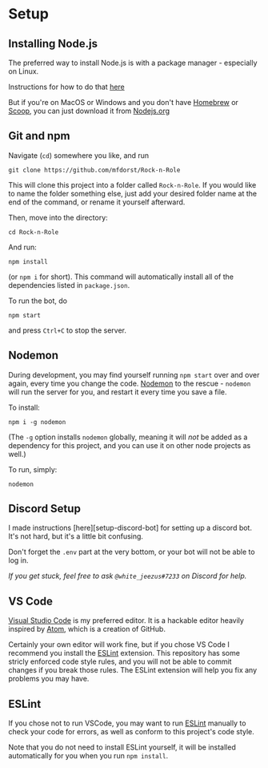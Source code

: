 # Setup

## Installing Node.js

The preferred way to install Node.js is with a package manager - especially on Linux.

Instructions for how to do that [here][node-pac-man]

But if you're on MacOS or Windows and you don't have [Homebrew] or [Scoop],
you can just download it from [Nodejs.org]

## Git and npm

Navigate (`cd`) somewhere you like, and run

```
git clone https://github.com/mfdorst/Rock-n-Role
```

This will clone this project into a folder called `Rock-n-Role`. If you would like to name the folder something else, just add your desired folder name at the end of the command, or rename it yourself afterward.

Then, move into the directory:

```
cd Rock-n-Role
```

And run:

```
npm install
```

(or `npm i` for short).
This command will automatically install all of the dependencies listed in `package.json`.

To run the bot, do

```
npm start
```

and press `Ctrl+C` to stop the server.

## Nodemon

During development, you may find yourself running `npm start` over and over again, every time you change the code. [Nodemon] to the rescue - `nodemon` will run the server for you, and restart it every time you save a file.

To install:

```
npm i -g nodemon
```

(The `-g` option installs `nodemon` globally, meaning it will _not_ be added as a dependency for this project, and you can use it on other node projects as well.)

To run, simply:

```
nodemon
```

## Discord Setup

I made instructions [here][setup-discord-bot] for setting up a discord bot. It's not hard, but it's a little bit confusing.

Don't forget the `.env` part at the very bottom, or your bot will not be able to log in.

_If you get stuck, feel free to ask `@white_jeezus#7233` on Discord for help._

## VS Code

[Visual Studio Code][VSCode] is my preferred editor. It is a hackable editor heavily inspired by [Atom], which is a creation of GitHub.

Certainly your own editor will work fine, but if you chose VS Code I recommend you install the [ESLint][ESLint-extension] extension. This repository has some stricly enforced code style rules, and you will not be able to commit changes if you break those rules. The ESLint extension will help you fix any problems you may have.

## ESLint

If you chose not to run VSCode, you may want to run [ESLint] manually to check your code for errors, as well as conform to this project's code style.

Note that you do not need to install ESLint yourself, it will be installed automatically for you when you run `npm install`.

[node-pac-man]: https://nodejs.org/en/download/package-manager/
[Homebrew]: https://brew.sh/
[Scoop]: https://scoop.sh/
[Nodejs.org]: https://nodejs.org/en/
[VSCode]: https://code.visualstudio.com/
[Atom]: https://atom.io/
[ESLint-extension]: https://marketplace.visualstudio.com/items?itemName=dbaeumer.vscode-eslint
[ESLint]: https://eslint.org/
[Nodemon]: https://www.npmjs.com/package/nodemon
